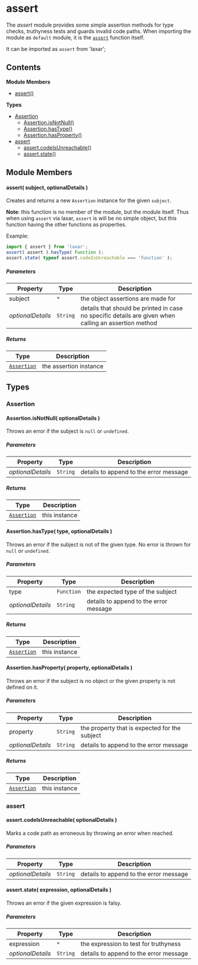 
# <a id="assert"></a>assert

The *assert* module provides some simple assertion methods for type checks, truthyness tests and guards
invalid code paths.
When importing the module as `default` module, it is the [`assert`]() function itself.

It can be imported as `assert` from 'laxar';

## Contents

**Module Members**

- [assert()](#assert)

**Types**

- [Assertion](#Assertion)
  - [Assertion.isNotNull()](#Assertion.isNotNull)
  - [Assertion.hasType()](#Assertion.hasType)
  - [Assertion.hasProperty()](#Assertion.hasProperty)
- [assert](#assert)
  - [assert.codeIsUnreachable()](#assert.codeIsUnreachable)
  - [assert.state()](#assert.state)

## Module Members

#### <a id="assert"></a>assert( subject, optionalDetails )

Creates and returns a new `Assertion` instance for the given `subject`.

**Note**: this function is no member of the module, but the module itself. Thus when using `assert` via
laxar, `assert` is will be no simple object, but this function having the other functions as
properties.

Example:
```js
import { assert } from 'laxar';
assert( assert ).hasType( Function );
assert.state( typeof assert.codeIsUnreachable === 'function' );
```

##### Parameters

| Property | Type | Description |
| -------- | ---- | ----------- |
| subject | `*` |  the object assertions are made for |
| _optionalDetails_ | `String` |  details that should be printed in case no specific details are given when calling an assertion method |

##### Returns

| Type | Description |
| ---- | ----------- |
| [`Assertion`](#Assertion) |  the assertion instance |

## Types

### <a id="Assertion"></a>Assertion

#### <a id="Assertion.isNotNull"></a>Assertion.isNotNull( optionalDetails )

Throws an error if the subject is `null` or `undefined`.

##### Parameters

| Property | Type | Description |
| -------- | ---- | ----------- |
| _optionalDetails_ | `String` |  details to append to the error message |

##### Returns

| Type | Description |
| ---- | ----------- |
| [`Assertion`](#Assertion) |  this instance |

#### <a id="Assertion.hasType"></a>Assertion.hasType( type, optionalDetails )

Throws an error if the subject is not of the given type. No error is thrown for `null` or `undefined`.

##### Parameters

| Property | Type | Description |
| -------- | ---- | ----------- |
| type | `Function` |  the expected type of the subject |
| _optionalDetails_ | `String` |  details to append to the error message |

##### Returns

| Type | Description |
| ---- | ----------- |
| [`Assertion`](#Assertion) |  this instance |

#### <a id="Assertion.hasProperty"></a>Assertion.hasProperty( property, optionalDetails )

Throws an error if the subject is no object or the given property is not defined on it.

##### Parameters

| Property | Type | Description |
| -------- | ---- | ----------- |
| property | `String` |  the property that is expected for the subject |
| _optionalDetails_ | `String` |  details to append to the error message |

##### Returns

| Type | Description |
| ---- | ----------- |
| [`Assertion`](#Assertion) |  this instance |

### <a id="assert"></a>assert

#### <a id="assert.codeIsUnreachable"></a>assert.codeIsUnreachable( optionalDetails )

Marks a code path as erroneous by throwing an error when reached.

##### Parameters

| Property | Type | Description |
| -------- | ---- | ----------- |
| _optionalDetails_ | `String` |  details to append to the error message |

#### <a id="assert.state"></a>assert.state( expression, optionalDetails )

Throws an error if the given expression is falsy.

##### Parameters

| Property | Type | Description |
| -------- | ---- | ----------- |
| expression | `*` |  the expression to test for truthyness |
| _optionalDetails_ | `String` |  details to append to the error message |
